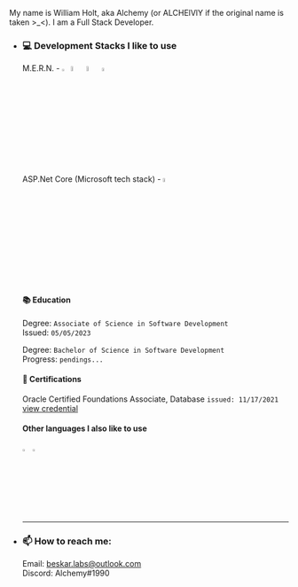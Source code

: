 My name is William Holt, aka Alchemy (or ALCHElVlY if the original name is taken >_<). I am a Full Stack Developer.
 
-   <h3>💻 Development Stacks I like to use</h3>
    <p>
      M.E.R.N. - 
        <img src="https://imgur.com/U9NRYzH.png" title="MongoDB" alt="mongoDB" width=2.5% height=2.5% />
        <img src="https://imgur.com/NFOktJ8.png" title="ExpressJS" alt="expressJS" width=5% height=5% />
        <img src="https://imgur.com/kRALSx1.png" title="ReactJS" alt="reactJS" width=5% height=5% />
        <img src="https://imgur.com/BAmdOeC.png" title="NodeJS" alt="nodeJS" width=4% height=4% />
        <br />
      ASP.Net Core (Microsoft tech stack) -
        <img src="https://imgur.com/amteQH1.png" title="ASP.Net Core" atl="asp.net core" width="4%" height="4%" />
      <br>
      <br>
      <br>
      
      <h4>📚 Education</h4>
      <div>
          <p>
              Degree: <code>Associate of Science in Software Development</code><br>
              Issued: <code>05/05/2023</code>
          </p>
          <p>
              Degree: <code>Bachelor of Science in Software Development</code><br>
              Progress: <code>pendings...</code>
          </p>
      </div>

      <h4>📝 Certifications</h4>
        <p>
        Oracle Certified Foundations Associate, Database
        <code>issued: 11/17/2021</code>
        <a href="https://catalog-education.oracle.com/pls/certview/sharebadge?id=A580734299DCC16A055D7BD33FC83AB47E5701804B4911AA69B32EDF3A6CA0A9">
         view credential
        </a>
        </p>
  
      <h4>Other languages I also like to use</h4>
      <div>
       <img src="https://imgur.com/GxZB87E.png" title="C#" alt="cSharp" width=3% height=3% />
       <img src="https://imgur.com/Blb5Awa.png" title="Typescript" alt="typescript" width=3% height=3% />
      </div>
    </p>
    <!-- Horizontal line break -->
    <hr />
  
-   <h3>📫 How to reach me:</h3>
    <p>
      Email: <a href="mailto:beskar.labs@outlook.com">beskar.labs@outlook.com</a><br>
      Discord: Alchemy#1990
    </p>
